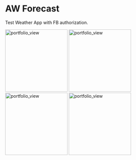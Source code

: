 # AW Forecast
Test Weather App with FB authorization.
<p>
<img width="200" alt="portfolio_view" src="https://pp.userapi.com/c846120/v846120951/678c0/1JHfXiWXTfo.jpg">
<img width="200" alt="portfolio_view" src="https://pp.userapi.com/c846120/v846120951/678ca/szkqPyFAyGs.jpg">
<img width="200" alt="portfolio_view" src="https://pp.userapi.com/c846120/v846120973/66eb5/ErEL-FeAI0Y.jpg">
<img width="200" alt="portfolio_view" src="https://pp.userapi.com/c846120/v846120973/66ebf/rutSXIG0xD0.jpg">
